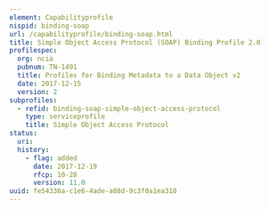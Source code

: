 ```yaml
---
element: Capabilityprofile
nispid: binding-soap
url: /capabilityprofile/binding-soap.html
title: Simple Object Access Protocol (SOAP) Binding Profile 2.0
profilespec:
  org: ncia
  pubnum: TN-1491
  title: Profiles for Binding Metadata to a Data Object v2
  date: 2017-12-15
  version: 2
subprofiles:
  - refid: binding-soap-simple-object-access-protocol
    type: serviceprofile
    title: Simple Object Access Protocol
status:
  uri: 
  history: 
    - flag: added
      date: 2017-12-19
      rfcp: 10-28
      version: 11.0
uuid: fe54336a-c1e6-4ade-a08d-9c3f0a1ea310
---
```

